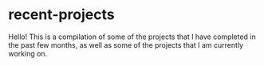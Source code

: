 # recent-projects
Hello! 
This is a compilation of some of the projects that I have completed in the past few months, as well as some of the projects that I am currently working on. 

